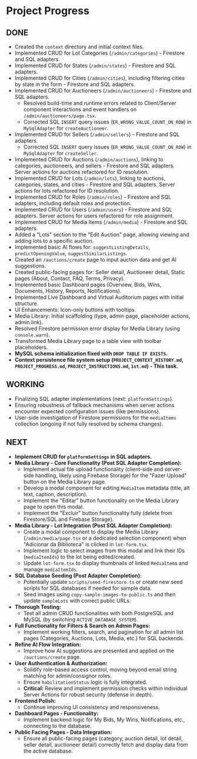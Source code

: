 
# Project Progress

## DONE
- Created the `context` directory and initial context files.
- Implemented CRUD for Lot Categories (`/admin/categories`) - Firestore and SQL adapters.
- Implemented CRUD for States (`/admin/states`) - Firestore and SQL adapters.
- Implemented CRUD for Cities (`/admin/cities`), including filtering cities by state in the form - Firestore and SQL adapters.
- Implemented CRUD for Auctioneers (`/admin/auctioneers`) - Firestore and SQL adapters.
  - Resolved build-time and runtime errors related to Client/Server component interactions and event handlers on `/admin/auctioneers/page.tsx`.
  - Corrected SQL `INSERT` query issues (`ER_WRONG_VALUE_COUNT_ON_ROW`) in `MySqlAdapter` for `createAuctioneer`.
- Implemented CRUD for Sellers (`/admin/sellers`) - Firestore and SQL adapters.
  - Corrected SQL `INSERT` query issues (`ER_WRONG_VALUE_COUNT_ON_ROW`) in `MySqlAdapter` for `createSeller`.
- Implemented CRUD for Auctions (`/admin/auctions`), linking to categories, auctioneers, and sellers - Firestore and SQL adapters. Server actions for auctions refactored for ID resolution.
- Implemented CRUD for Lots (`/admin/lots`), linking to auctions, categories, states, and cities - Firestore and SQL adapters. Server actions for lots refactored for ID resolution.
- Implemented CRUD for Roles (`/admin/roles`) - Firestore and SQL adapters, including default roles and protection.
- Implemented CRUD for Users (`/admin/users`) - Firestore and SQL adapters. Server actions for users refactored for role assignment.
- Implemented CRUD for Media Items (`/admin/media`) - Firestore and SQL adapters.
- Added a "Lots" section to the "Edit Auction" page, allowing viewing and adding lots to a specific auction.
- Implemented basic AI flows for: `suggestListingDetails`, `predictOpeningValue`, `suggestSimilarListings`.
- Created an `/auctions/create` page to input auction data and get AI suggestions.
- Created public-facing pages for: Seller detail, Auctioneer detail, Static pages (About, Contact, FAQ, Terms, Privacy).
- Implemented basic Dashboard pages (Overview, Bids, Wins, Documents, History, Reports, Notifications).
- Implemented Live Dashboard and Virtual Auditorium pages with initial structure.
- UI Enhancements: Icon-only buttons with tooltips.
- Media Library: Initial scaffolding (type, admin page, placeholder actions, admin link).
- Resolved Firestore permission error display for Media Library (using `console.warn`).
- Transformed Media Library page to a table view with toolbar placeholders.
- **MySQL schema initialization fixed with `DROP TABLE IF EXISTS`.**
- **Context persistence file system setup (`PROJECT_CONTEXT_HISTORY.md`, `PROJECT_PROGRESS.md`, `PROJECT_INSTRUCTIONS.md`, `1st.md`) - This task.**

## WORKING
- Finalizing SQL adapter implementations (next: `platformSettings`).
- Ensuring robustness of fallback mechanisms when server actions encounter expected configuration issues (like permissions).
- User-side investigation of Firestore permissions for the `mediaItems` collection (ongoing if not fully resolved by schema changes).

## NEXT
- **Implement CRUD for `platformSettings` in SQL adapters.**
- **Media Library - Core Functionality (Post SQL Adapter Completion):**
    - Implement actual file upload functionality (client-side and server-side handling, likely using Firebase Storage) for the "Fazer Upload" button on the Media Library page.
    - Develop a modal component for editing `MediaItem` metadata (title, alt text, caption, description).
    *   Implement the "Editar" button functionality on the Media Library page to open this modal.
    *   Implement the "Excluir" button functionality fully (delete from Firestore/SQL and Firebase Storage).
- **Media Library - Lot Integration (Post SQL Adapter Completion):**
    *   Create a modal component to display the Media Library (`/admin/media/page.tsx` or a dedicated selection component) when "Adicionar da Biblioteca" is clicked in `lot-form.tsx`.
    *   Implement logic to select images from this modal and link their IDs (`mediaItemIds`) to the lot being edited/created.
    *   Update `lot-form.tsx` to display thumbnails of linked `MediaItem`s and manage `mediaItemIds`.
- **SQL Database Seeding (Post Adapter Completion):**
    *   Potentially update `scripts/seed-firestore.ts` or create new seed scripts for SQL databases if needed for sample data.
    *   Seed images using `copy-sample-images-to-public.ts` and then update `sampleLots` with correct public URLs.
- **Thorough Testing:**
    *   Test all admin CRUD functionalities with both PostgreSQL and MySQL (by switching `ACTIVE_DATABASE_SYSTEM`).
- **Full Functionality for Filters & Search on Admin Pages:**
    *   Implement working filters, search, and pagination for all admin list pages (Categories, Auctions, Lots, Media, etc.) for SQL backends.
- **Refine AI Flow Integration:**
    *   Improve how AI suggestions are presented and applied on the `/auctions/create` page.
- **User Authentication & Authorization:**
    *   Solidify role-based access control, moving beyond email string matching for admin/consignor roles.
    *   Ensure `habilitationStatus` logic is fully integrated.
    *   **Critical:** Review and implement permission checks within individual Server Actions for robust security (defense in depth).
- **Frontend Polish:**
    *   Continue improving UI consistency and responsiveness.
- **Dashboard Pages - Functionality:**
    *   Implement backend logic for My Bids, My Wins, Notifications, etc., connecting to the database.
- **Public Facing Pages - Data Integration:**
    *   Ensure all public-facing pages (category, auction detail, lot detail, seller detail, auctioneer detail) correctly fetch and display data from the active database.

